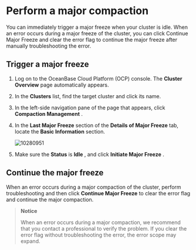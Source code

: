 Perform a major compaction 
===============================================

You can immediately trigger a major freeze when your cluster is idle. When an error occurs during a major freeze of the cluster, you can click Continue Major Freeze and clear the error flag to continue the major freeze after manually troubleshooting the error. 

Trigger a major freeze 
-------------------------------------------

1. Log on to the OceanBase Cloud Platform (OCP) console. The **Cluster Overview** page automatically appears.

   

2. In the **Clusters** list, find the target cluster and click its name.

   

3. In the left-side navigation pane of the page that appears, click **Compaction Management** .

   

4. In the **Last Major Freeze** section of the **Details of Major Freeze** tab, locate the **Basic Information** section.

   ![10280951](https://help-static-aliyun-doc.aliyuncs.com/assets/img/en-US/1895818361/p345198.png)
   

5. Make sure the **Status** is **Idle** , and click **Initiate Major Freeze** .

   




Continue the major freeze 
----------------------------------------------

When an error occurs during a major compaction of the cluster, perform troubleshooting and then click **Continue Major Freeze** to clear the error flag and continue the major compaction. 

> **Notice**
>
> When an error occurs during a major compaction, we recommend that you contact a professional to verify the problem. If you clear the error flag without troubleshooting the error, the error scope may expand.
